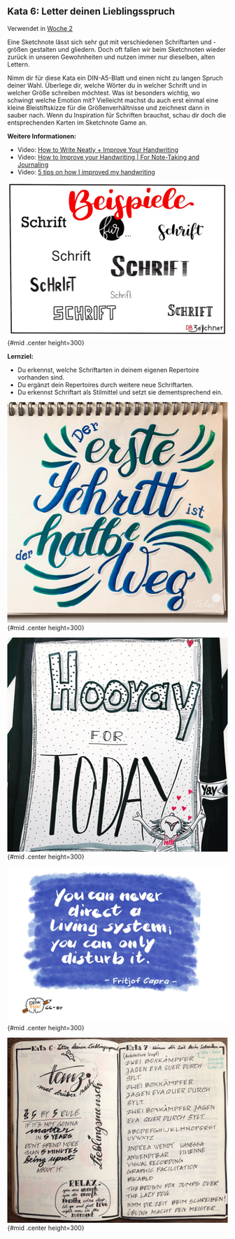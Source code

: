 ## Kata 6: Letter deinen Lieblingsspruch 

Verwendet in [Woche 2](0410_Woche_02.md)

Eine Sketchnote lässt sich sehr gut mit verschiedenen Schriftarten und -größen gestalten und gliedern. Doch oft fallen wir beim Sketchnoten wieder zurück in unseren Gewohnheiten und nutzen immer nur dieselben, alten Lettern.

Nimm dir für diese Kata ein DIN-A5-Blatt und einen nicht zu langen Spruch deiner Wahl. Überlege dir, welche Wörter du in welcher Schrift und in welcher Größe schreiben möchtest. Was ist besonders wichtig, wo schwingt welche Emotion mit? Vielleicht machst du auch erst einmal eine kleine Bleistiftskizze für die Größenverhältnisse und zeichnest dann in sauber nach. Wenn du Inspiration für Schriften brauchst, schau dir doch die entsprechenden Karten im Sketchnote Game an. 

**Weitere Informationen:** 

- Video: [How to Write Neatly + Improve Your Handwriting](https://www.youtube.com/watch?v=_QA_NScPlt8)
- Video: [How to Improve your Handwriting | For Note-Taking and Journaling](https://www.youtube.com/watch?v=1YXjAu9o11o)
- Video: [5 tips on how I improved my handwriting](https://www.youtube.com/watch?v=aK2SLQx6j9Q)

![Beispiele für Schrift by @katja.visualisiert CC-BY](sketchnotes/fonts_sample.png){#mid .center height=300}

**Lernziel:**

- Du erkennst, welche Schriftarten in deinem eigenen Repertoire vorhanden sind.
- Du ergänzt dein Repertoires durch weitere neue Schriftarten.
- Du erkennst Schriftart als Stilmittel und setzt sie dementsprechend ein.

![Lettering by @telse_ahrweiler CC-BY](sketchnotes/lettering_1.jpg){#mid .center height=300}

![Lettering by @mindfullmindful CC-BY](sketchnotes/lettering_2.jpg){#mid .center height=300}

![Lettering by @denkflow CC-BY](sketchnotes/lettering_3.jpg){#mid .center height=300}

![Lettering by @anwendtbar CC-BY](sketchnotes/lettering_4.jpg){#mid .center height=300}